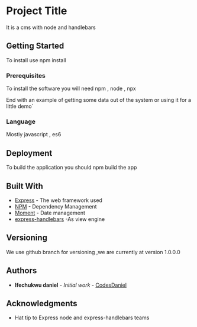 # Project Title
It is a cms with node and handlebars

## Getting Started
To install use npm install 

### Prerequisites

To install the software you will need npm , node , npx


End with an example of getting some data out of the system or using it for a little demo`

### Language

Mostiy javascript , es6

## Deployment

To build the application you should npm build the app

## Built With

* [Express](https://www.npmjs.com/package/express) - The web framework used
* [NPM](https://www.npmjs.com) - Dependency Management
* [Moment](https://www.npmjs.com/package/moment) - Date management
* [express-handlebars](https://www.npmjs.com/package/express-handlebars) -As view engine


## Versioning

We use github branch for versioning ,we are currently at version 1.0.0.0

## Authors

* **Ifechukwu daniel** - *Initial work* - [CodesDaniel](https://github.com/CodesDaniel)



## Acknowledgments

* Hat tip to Express node and express-handlebars teams
